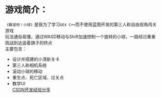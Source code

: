 # 游戏简介：
`《翻滚吧！小球》`是我为了学习`UE4 C++`而不使用蓝图开发的第三人称自由视角闯关游戏<br>
玩法通俗易懂，通过WASD移动与Shift加速控制一个旋转的小球，一路经过重重挑战到达竖着旗子的终点<br>
主要包含：<br>
* 设计并搭建的小清新关卡<br>
* 第三人称相机系统<br>
* 滚动小球的移动<br>
* 重生点、死亡区域、过关点<br>
* 教学UI<br>
[CSDN开发经验分享](https://blog.csdn.net/qq_31788759/article/details/81215986)
